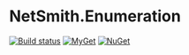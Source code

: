 # NetSmith.Enumeration

[![Build status](https://ci.appveyor.com/api/projects/status/79wpn66m0n8invho?svg=true)](https://ci.appveyor.com/project/thisispaulsmith/enumeration) [![MyGet](https://img.shields.io/myget/thisispaulsmith/vpre/NetSmith.Enumeration.svg?label=myget)](https://www.myget.org/feed/thisispaulsmith/package/nuget/NetSmith.Enumeration) [![NuGet](https://img.shields.io/nuget/v/NetSmith.Enumeration.svg)](https://www.nuget.org/packages/NetSmith.Enumeration)

